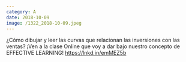 ```yaml
--- 
category: A 
date: 2018-10-09 
image: /1322_2018-10-09.jpeg 
--- 
```


¿Cómo dibujar y leer las curvas que relacionan las inversiones con las ventas? ¡Ven a la clase Online que voy a dar bajo nuestro concepto de EFFECTIVE LEARNING! https://lnkd.in/emMEZ5b